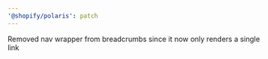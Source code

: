 ```yaml
---
'@shopify/polaris': patch
---
```


Removed nav wrapper from breadcrumbs since it now only renders a single link
